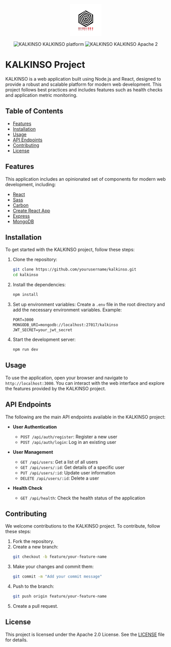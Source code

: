 <p align="center">
    <a href="http://kitura.io/">
        <img src="./public/logo-new.png" height="100" alt="KALKINSO IBM Cloud">
    </a>
</p>

<p align="center">
    <img src="https://img.shields.io/badge/platform-node-lightgrey.svg?style=flat" alt="KALKINSO KALKINSO platform">
    <img src="https://img.shields.io/badge/license-Apache2-blue.svg?style=flat" alt="KALKINSO KALKINSO Apache 2">
</p>

# KALKINSO Project

KALKINSO is a web application built using Node.js and React, designed to provide a robust and scalable platform for modern web development. This project follows best practices and includes features such as health checks and application metric monitoring.

## Table of Contents

- [Features](#features)
- [Installation](#installation)
- [Usage](#usage)
- [API Endpoints](#api-endpoints)
- [Contributing](#contributing)
- [License](#license)

## Features

This application includes an opinionated set of components for modern web development, including:

- [React](https://facebook.github.io/react/)
- [Sass](http://sass-lang.com/)
- [Carbon](https://www.carbondesignsystem.com/)
- [Create React App](https://github.com/facebook/create-react-app)
- [Express](https://expressjs.com/)
- [MongoDB](https://www.mongodb.com/)

## Installation

To get started with the KALKINSO project, follow these steps:

1. Clone the repository:
    ```sh
    git clone https://github.com/yourusername/kalkinso.git
    cd kalkinso
    ```

2. Install the dependencies:
    ```sh
    npm install
    ```

3. Set up environment variables:
    Create a `.env` file in the root directory and add the necessary environment variables. Example:
    ```env
    PORT=3000
    MONGODB_URI=mongodb://localhost:27017/kalkinso
    JWT_SECRET=your_jwt_secret
    ```

4. Start the development server:
    ```sh
    npm run dev
    ```

## Usage

To use the application, open your browser and navigate to `http://localhost:3000`. You can interact with the web interface and explore the features provided by the KALKINSO project.

## API Endpoints

The following are the main API endpoints available in the KALKINSO project:

- **User Authentication**
  - `POST /api/auth/register`: Register a new user
  - `POST /api/auth/login`: Log in an existing user

- **User Management**
  - `GET /api/users`: Get a list of all users
  - `GET /api/users/:id`: Get details of a specific user
  - `PUT /api/users/:id`: Update user information
  - `DELETE /api/users/:id`: Delete a user

- **Health Check**
  - `GET /api/health`: Check the health status of the application

## Contributing

We welcome contributions to the KALKINSO project. To contribute, follow these steps:

1. Fork the repository.
2. Create a new branch:
    ```sh
    git checkout -b feature/your-feature-name
    ```
3. Make your changes and commit them:
    ```sh
    git commit -m "Add your commit message"
    ```
4. Push to the branch:
    ```sh
    git push origin feature/your-feature-name
    ```
5. Create a pull request.

## License

This project is licensed under the Apache 2.0 License. See the [LICENSE](LICENSE) file for details.